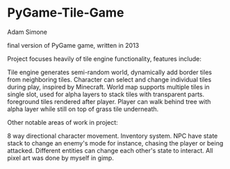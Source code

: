 PyGame-Tile-Game
================
Adam Simone

final version of PyGame game, written in 2013

Project focuses heavily of tile engine functionality, features include:

Tile engine generates semi-random world, dynamically add border tiles from neighboring tiles.
Character can select and change individual tiles during play, inspired by Minecraft.
World map supports multiple tiles in single slot, used for alpha layers to stack tiles with transparent parts.
foreground tiles rendered after player. Player can walk behind tree with alpha layer while still on top of grass tile underneath. 

Other notable areas of work in project:


8 way directional character movement.
Inventory system.
NPC have state stack to change an enemy's mode for instance, chasing the player or being attacked. Different entities can change each other's state to interact. 
All pixel art was done by myself in gimp.
